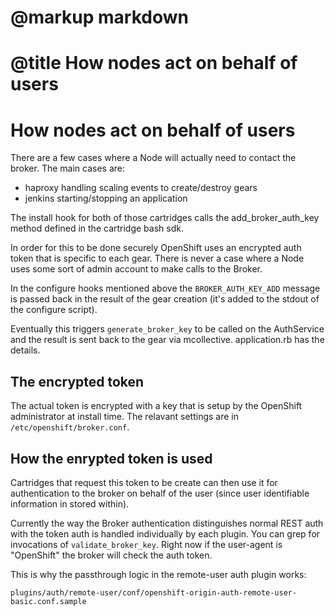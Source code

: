 # @markup markdown
# @title How nodes act on behalf of users

# How nodes act on behalf of users

There are a few cases where a Node will actually need to contact the broker. The main cases are:

  * haproxy handling scaling events to create/destroy gears
  * jenkins starting/stopping an application

The install hook for both of those cartridges calls the add_broker_auth_key method defined in the cartridge bash sdk.

In order for this to be done securely OpenShift uses an encrypted auth token that is specific to each gear.  There is never a case where a Node uses some sort of admin account to make calls to the Broker.

In the configure hooks mentioned above the ```BROKER_AUTH_KEY_ADD``` message is passed back in the result of the gear creation (it's added to the stdout of the configure script).

Eventually this triggers ```generate_broker_key``` to be called on the AuthService and the result is sent back to the gear via mcollective.  application.rb has the details.

## The encrypted token

The actual token is encrypted with a key that is setup by the OpenShift administrator at install time.  The relavant settings are in ```/etc/openshift/broker.conf```.

## How the enrypted token is used

Cartridges that request this token to be create can then use it for authentication to the broker on behalf of the user (since user identifiable information in stored within).

Currently the way the Broker authentication distinguishes normal REST auth with the token auth is handled individually by each plugin.  You can grep for
invocations of ```validate_broker_key```. Right now if the user-agent is "OpenShift" the broker will check the auth token.

This is why the passthrough logic in the remote-user auth plugin works:

    plugins/auth/remote-user/conf/openshift-origin-auth-remote-user-basic.conf.sample